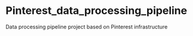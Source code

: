 # Pinterest_data_processing_pipeline
Data processing pipeline project based on Pinterest infrastructure
